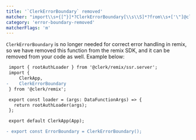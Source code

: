 ```yaml
---
title: '`ClerkErrorBoundary` removed'
matcher: "import\\s+{[^}]*?ClerkErrorBoundary[\\s\\S]*?from\\s+['\"]@clerk\\/remix[\\s\\S]*?['\"]"
category: 'error-boundary-removed'
matcherFlags: 'm'
---
```


`ClerkErrorBoundary` is no longer needed for correct error handling in remix, so we have removed this function from the remix SDK, and it can be removed from your code as well. Example below:

```diff
 import { rootAuthLoader } from '@clerk/remix/ssr.server';
 import {
     ClerkApp,
-    ClerkErrorBoundary
 } from '@clerk/remix';

 export const loader = (args: DataFunctionArgs) => {
   return rootAuthLoader(args);
 };

 export default ClerkApp(App);

- export const ErrorBoundary = ClerkErrorBoundary();
```
